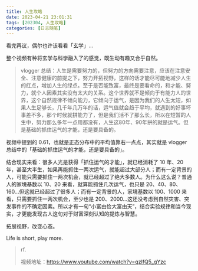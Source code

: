 ```yaml
---
title: 人生攻略
date: 2023-04-21 23:01:31
tags: [202304, 人生攻略]
categories: [日志随笔]
---
```


看完再议，偶尔也许该看看「玄学」...

<!-- more -->

整个视频有种将玄学与科学融入了的感觉，既生动有趣又合乎自然。

> vlogger 总结：人生是需要努力的，但努力的方向需要注意，应该在注意安全、注意健康的前提之下，努力开拓视野，这样的话才能尽可能地减少人生的红点，增加人生的绿点。至于是否能致富，最终是要看命的，和才能、努力，就个人因素其实没有太大的关系。这个世界就不是倾向于有能力人的世界，这个自然规律不倾向能力，它倾向于运气，是因为我们的人生太短，如果人生足够长，几千年几万年的话，运气值就会趋于平均，就遇到的好事坏事差不多，那个时候就拼能力了，但是我们活不了那么长，所以在短暂的人生中，努力那么多年一点用都没有，人生这80年、90年拼的就是运气。但是基础的抓住运气的才能，还是要具备的。

视频中提到的 0.61，也就是正态分布中的平均值靠右一点点，其实就是 vlogger 总结中的「基础的抓住运气的才能，还是要具备的」。

结合现实来看：很多人光是获得「抓住运气的才能」，就已经消耗了 10 年、20年，甚至大半生，如果再能抓住一两次运气，就能超过大部分人；而有一定背景的人，可能只需要抓住一两次机会，就已经超过了绝大多数人。为什么这么说？普通人的家境基数以 10、20 来看，就算能抓住几次运气，也只是 20、40、80、160...但这就已经超过了很多人；而有一定背景的人，家境基数以 100、1000 来看，只需要抓住一两次机会，至少也是 200、2000...这还没考虑到自然灾害、突发事件的不确定因素。所以才有一句“小富由俭大富由天”，结合实验规律和当今现实，才更能发现古人这句对于财富深刻认知的提炼与智慧。

拓展视野，改变心态。

Life is short, play more.

> rf.
>
> 视频地址：https://www.youtube.com/watch?v=qzIfQ5_gYzc
